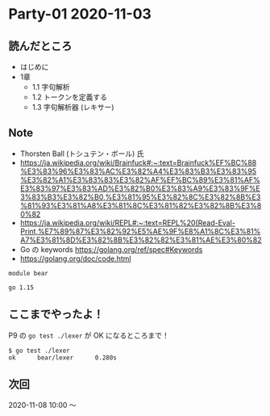 # Party-01 2020-11-03
## 読んだところ
- はじめに
- 1章
    - 1.1 字句解析
    - 1.2 トークンを定義する
    - 1.3 字句解析器 (レキサー)

## Note
- Thorsten Ball (トシュテン・ボール) 氏
- https://ja.wikipedia.org/wiki/Brainfuck#:~:text=Brainfuck%EF%BC%88%E3%83%96%E3%83%AC%E3%82%A4%E3%83%B3%E3%83%95%E3%82%A1%E3%83%83%E3%82%AF%EF%BC%89%E3%81%AF%E3%83%97%E3%83%AD%E3%82%B0%E3%83%A9%E3%83%9F%E3%83%B3%E3%82%B0,%E3%81%95%E3%82%8C%E3%82%8B%E3%81%93%E3%81%A8%E3%81%8C%E3%81%82%E3%82%8B%E3%80%82
- https://ja.wikipedia.org/wiki/REPL#:~:text=REPL%20(Read-Eval-Print,%E7%89%87%E3%82%92%E5%AE%9F%E8%A1%8C%E3%81%A7%E3%81%8D%E3%82%8B%E3%82%82%E3%81%AE%E3%80%82
- Go の keywords https://golang.org/ref/spec#Keywords
- https://golang.org/doc/code.html

```
module bear

go 1.15
```

## ここまでやったよ！
P9 の `go test ./lexer` が OK になるところまで！

```
$ go test ./lexer
ok      bear/lexer      0.280s
```

## 次回
2020-11-08 10:00 〜
